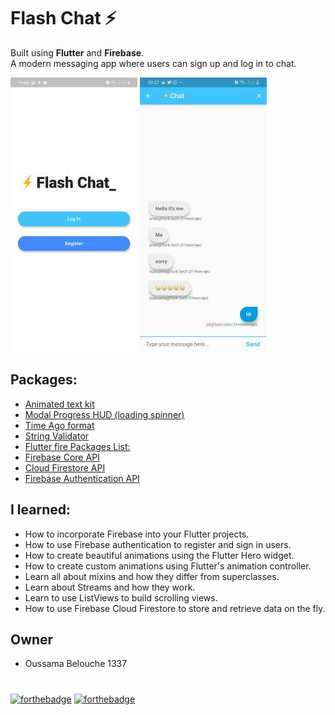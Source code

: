 # Flash Chat ⚡️

Built using **Flutter** and **Firebase**.<br/>
A modern messaging app where users can sign up and log in to chat.

![sign_log](/ressources/flash1.jpg) ![content](/ressources/flash2.jpg)

## Packages:

- [Animated text kit](https://pub.dev/packages/animated_text_kit)
- [Modal Progress HUD (loading spinner)](https://pub.dev/packages/modal_progress_hud)
- [Time Ago format](https://pub.dev/packages/timeago)
- [String Validator](https://pub.dev/packages/string_validator)
- [Flutter fire Packages List:](https://github.com/FirebaseExtended/flutterfire)
- [Firebase Core API](https://pub.dev/packages/firebase_core)
- [Cloud Firestore API](https://pub.dev/packages/cloud_firestore)
- [Firebase Authentication API](https://pub.dev/packages/firebase_auth)


## I learned:

- How to incorporate Firebase into your Flutter projects.
- How to use Firebase authentication to register and sign in users.
- How to create beautiful animations using the Flutter Hero widget.
- How to create custom animations using Flutter's animation controller.
- Learn all about mixins and how they differ from superclasses.
- Learn about Streams and how they work.
- Learn to use ListViews to build scrolling views.
- How to use Firebase Cloud Firestore to store and retrieve data on the fly.

## Owner

- Oussama Belouche 1337

#
[![forthebadge](https://forthebadge.com/images/badges/built-for-android.svg)](https://forthebadge.com)
[![forthebadge](https://forthebadge.com/images/badges/check-it-out.svg)](https://forthebadge.com)
